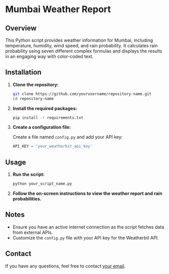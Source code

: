 # Mumbai Weather Report

## Overview
This Python script provides weather information for Mumbai, including temperature, humidity, wind speed, and rain probability. It calculates rain probability using seven different complex formulas and displays the results in an engaging way with color-coded text.

## Installation

1. **Clone the repository:**

    ```bash
    git clone https://github.com/yourusername/repository-name.git
    cd repository-name
    ```

2. **Install the required packages:**

    ```bash
    pip install -r requirements.txt
    ```

3. **Create a configuration file:**

    Create a file named `config.py` and add your API key:

    ```python
    API_KEY = 'your_weatherbit_api_key'
    ```

## Usage

1. **Run the script:**

    ```bash
    python your_script_name.py
    ```

2. **Follow the on-screen instructions to view the weather report and rain probabilities.**

## Notes

- Ensure you have an active internet connection as the script fetches data from external APIs.
- Customize the `config.py` file with your API key for the Weatherbit API.

## Contact
If you have any questions, feel free to contact [your email](mailto:your.email@example.com).
